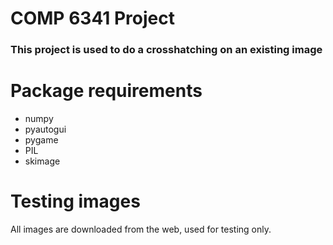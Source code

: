 # COMP 6341 Project
### This project is used to do a crosshatching on an existing image

# Package requirements
- numpy
- pyautogui
- pygame
- PIL
- skimage

# Testing images
All images are downloaded from the web, used for testing only.
